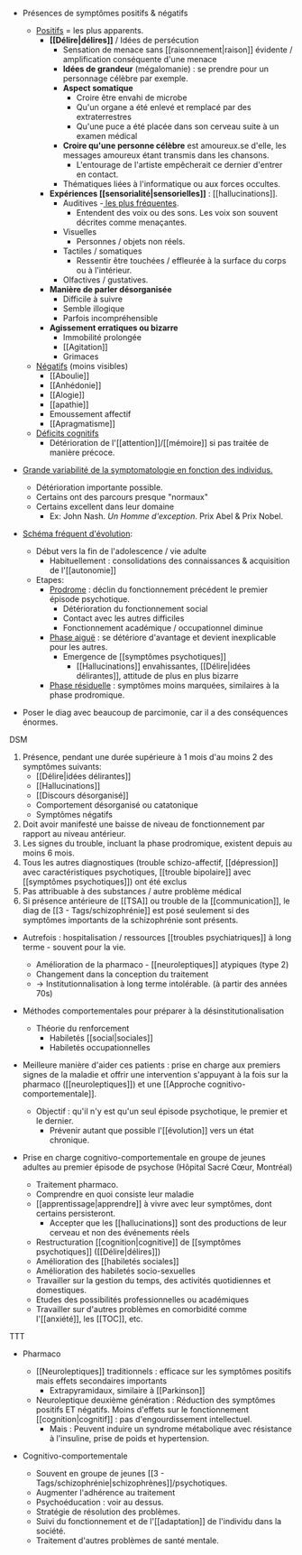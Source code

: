 

- Présences de symptômes positifs & négatifs 
	- <u>Positifs</u> = les plus apparents. 
		- **[[Délire|délires]]** / Idées de persécution
			- Sensation de menace sans [[raisonnement|raison]] évidente / amplification conséquente d'une menace
			- **Idées de grandeur** (mégalomanie) : se prendre pour un personnage célèbre par exemple. 
			- **Aspect somatique**
				- Croire être envahi de microbe
				- Qu'un organe a été enlevé et remplacé par des extraterrestres 
				- Qu'une puce a été placée dans son cerveau suite à un examen médical
			 - **Croire qu'une personne célèbre** est amoureux.se d'elle, les messages amoureux étant transmis dans les chansons. 
				 - L'entourage de l'artiste empêcherait ce dernier d'entrer en contact.
			- Thématiques liées à l'informatique ou aux forces occultes. 
		- **Expériences [[sensorialité|sensorielles]]** : [[hallucinations]].
			- Auditives -<u> les plus fréquentes</u>.
				- Entendent des voix ou des sons. Les voix son souvent décrites comme menaçantes.
			- Visuelles 
				- Personnes / objets non réels. 
			- Tactiles / somatiques 
				- Ressentir être touchées / effleurée à la surface du corps ou à l'intérieur. 
			- Olfactives / gustatives. 
		- **Manière de parler désorganisée** 
			- Difficile à suivre 
			- Semble illogique 
			- Parfois incompréhensible 
		- **Agissement erratiques ou bizarre**
			- Immobilité prolongée 
			- [[Agitation]]
			- Grimaces
	- <u>Négatifs</u> (moins visibles)
		- [[Aboulie]] 
		- [[Anhédonie]]
		- [[Alogie]] 
		- [[apathie]]
		- Emoussement affectif 
		- [[Apragmatisme]] 
	- <u>Déficits cognitifs </u>
		- Détérioration de l'[[attention]]/[[mémoire]] si pas traitée de manière précoce.

- <u>Grande variabilité de la symptomatologie en fonction des individus.</u> 
	- Détérioration importante possible. 
	- Certains ont des parcours presque "normaux"
	- Certains excellent dans leur domaine 
		- Ex: John Nash. *Un Homme d'exception*. Prix Abel & Prix Nobel.

- <u>Schéma fréquent d'évolution</u>:
	- Début vers la fin de l'adolescence / vie adulte
		- Habituellement : consolidations des connaissances & acquisition de l'[[autonomie]] 
	- Etapes:
		- <u>Prodrome</u> : déclin du fonctionnement précédent le premier épisode psychotique.
			- Détérioration du fonctionnement social
			- Contact avec les autres difficiles 
			- Fonctionnement académique / occupationnel diminue 
		- <u>Phase aiguë</u> : se détériore d'avantage et devient inexplicable pour les autres.
			- Emergence de [[symptômes psychotiques]] 
				- [[Hallucinations]] envahissantes, [[Délire|idées délirantes]], attitude de plus en plus bizarre
		- <u>Phase résiduelle</u> : symptômes moins marquées, similaires à la phase prodromique. 

- Poser le diag avec beaucoup de parcimonie, car il a des conséquences énormes. 

DSM
1. Présence, pendant une durée supérieure à 1 mois d'au moins 2 des symptômes suivants:
	- [[Délire|idées délirantes]]
	- [[Hallucinations]] 
	- [[Discours désorganisé]] 
	- Comportement désorganisé ou catatonique 
	- Symptômes négatifs 
2. Doit avoir manifesté une baisse de niveau de fonctionnement par rapport au niveau antérieur. 
3. Les signes du trouble, incluant la phase prodromique, existent depuis au moins 6 mois.
4. Tous les autres diagnostiques (trouble schizo-affectif, [[dépression]] avec caractéristiques psychotiques, [[trouble bipolaire]] avec [[symptômes psychotiques]]) ont été exclus 
5. Pas attribuable à des substances / autre problème médical
6. Si présence antérieure de [[TSA]] ou trouble de la [[communication]], le diag de [[3 - Tags/schizophrénie]] est posé seulement si des symptômes importants de la schizophrénie sont présents. 


- Autrefois : hospitalisation / ressources [[troubles psychiatriques]] à long terme - souvent pour la vie. 
	- Amélioration de la pharmaco - [[neuroleptiques]] atypiques (type 2)
	- Changement dans la conception du traitement 
	- -> Institutionnalisation à long terme intolérable. (à partir des années 70s)
- Méthodes comportementales pour préparer à la désinstitutionalisation
	- Théorie du renforcement
		- Habiletés [[social|sociales]] 
		- Habiletés occupationnelles 

- Meilleure manière d'aider ces patients : prise en charge aux premiers signes de la maladie et offrir une intervention s'appuyant à la fois sur la pharmaco ([[neuroleptiques]]) et une [[Approche cognitivo-comportementale]]. 
	- Objectif : qu'il n'y est qu'un seul épisode psychotique, le premier et le dernier. 
		- Prévenir autant que possible l'[[évolution]] vers un état chronique. 

- Prise en charge cognitivo-comportementale en groupe de jeunes adultes au premier épisode de psychose (Hôpital Sacré Cœur, Montréal)
	- Traitement pharmaco.
	- Comprendre en quoi consiste leur maladie 
	- [[apprentissage|apprendre]] à vivre avec leur symptômes, dont certains persisteront.
		- Accepter que les [[hallucinations]] sont des productions de leur cerveau et non des événements réels 
	- Restructuration [[cognition|cognitive]] de [[symptômes psychotiques]] ([[Délire|délires]])
	- Amélioration des [[habiletés sociales]] 
	- Amélioration des habiletés socio-sexuelles 
	- Travailler sur la gestion du temps, des activités quotidiennes et domestiques. 
	- Etudes des possibilités professionnelles ou académiques 
	- Travailler sur d'autres problèmes en comorbidité comme l'[[anxiété]], les [[TOC]], etc.

TTT

- Pharmaco 
	- [[Neuroleptiques]] traditionnels : efficace sur les symptômes positifs mais effets secondaires importants 
		- Extrapyramidaux, similaire à [[Parkinson]]
	- Neuroleptique deuxième génération : Réduction des symptômes positifs ET négatifs. Moins d'effets sur le fonctionnement [[cognition|cognitif]] : pas d'engourdissement intellectuel. 
		- Mais : Peuvent induire un syndrome métabolique avec résistance à l'insuline, prise de poids et hypertension. 

- Cognitivo-comportementale 
	- Souvent en groupe de jeunes [[3 - Tags/schizophrénie|schizophrènes]]/psychotiques.
	- Augmenter l'adhérence au traitement 
	- Psychoéducation : voir au dessus. 
	- Stratégie de résolution des problèmes. 
	- Suivi du fonctionnement et de l'[[adaptation]] de l'individu dans la société. 
	- Traitement d'autres problèmes de santé mentale. 
